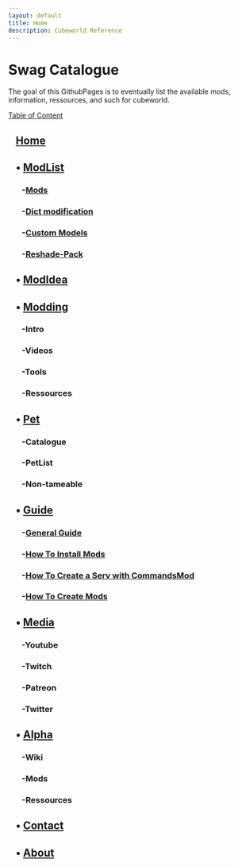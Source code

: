 ```yaml
---
layout: default
title: Home
description: Cubeworld Reference
---
```

# Swag Catalogue

The goal of this GithubPages is to eventually list the available mods, information, ressources, and such for cubeworld.

<u>Table of Content</u>

## &nbsp;&nbsp;&nbsp;[Home](https://paroyer.github.io/ModCatalogue/)

## &nbsp;&nbsp;&nbsp;&bull; [ModList](https://paroyer.github.io/ModCatalogue/ModList)

### &nbsp;&nbsp;&nbsp;&nbsp;&nbsp;&nbsp; -[Mods](https://paroyer.github.io/ModCatalogue/ModList)

### &nbsp;&nbsp;&nbsp;&nbsp;&nbsp;&nbsp; -[Dict modification](https://paroyer.github.io/ModCatalogue/Mods/Dict)

### &nbsp;&nbsp;&nbsp;&nbsp;&nbsp;&nbsp; -[Custom Models](https://paroyer.github.io/ModCatalogue/Mods/Models)

### &nbsp;&nbsp;&nbsp;&nbsp;&nbsp;&nbsp; -[Reshade-Pack](https://paroyer.github.io/ModCatalogue/Mods/Reshade)

## &nbsp;&nbsp;&nbsp;&bull; [ModIdea](https://paroyer.github.io/ModCatalogue/Idea)

## &nbsp;&nbsp;&nbsp;&bull; [Modding](https://paroyer.github.io/ModCatalogue/Modding)

### &nbsp;&nbsp;&nbsp;&nbsp;&nbsp;&nbsp; -Intro

### &nbsp;&nbsp;&nbsp;&nbsp;&nbsp;&nbsp; -Videos

### &nbsp;&nbsp;&nbsp;&nbsp;&nbsp;&nbsp; -Tools

### &nbsp;&nbsp;&nbsp;&nbsp;&nbsp;&nbsp; -Ressources

## &nbsp;&nbsp;&nbsp;&bull; [Pet](https://paroyer.github.io/ModCatalogue/Pet)

### &nbsp;&nbsp;&nbsp;&nbsp;&nbsp;&nbsp; -Catalogue

### &nbsp;&nbsp;&nbsp;&nbsp;&nbsp;&nbsp; -PetList

### &nbsp;&nbsp;&nbsp;&nbsp;&nbsp;&nbsp; -Non-tameable

## &nbsp;&nbsp;&nbsp;&bull; [Guide](https://paroyer.github.io/ModCatalogue/Guide)

### &nbsp;&nbsp;&nbsp;&nbsp;&nbsp;&nbsp; -[General Guide](https://paroyer.github.io/ModCatalogue/Guide)

### &nbsp;&nbsp;&nbsp;&nbsp;&nbsp;&nbsp; -[How To Install Mods](https://paroyer.github.io/ModCatalogue/Mods/InstallMods)

### &nbsp;&nbsp;&nbsp;&nbsp;&nbsp;&nbsp; -[How To Create a Serv with CommandsMod](https://paroyer.github.io/ModCatalogue/Server)

### &nbsp;&nbsp;&nbsp;&nbsp;&nbsp;&nbsp; -[How To Create Mods](https://paroyer.github.io/ModCatalogue/Modding)

## &nbsp;&nbsp;&nbsp;&bull; [Media](https://paroyer.github.io/ModCatalogue/Media)

### &nbsp;&nbsp;&nbsp;&nbsp;&nbsp;&nbsp; -Youtube

### &nbsp;&nbsp;&nbsp;&nbsp;&nbsp;&nbsp; -Twitch

### &nbsp;&nbsp;&nbsp;&nbsp;&nbsp;&nbsp; -Patreon

### &nbsp;&nbsp;&nbsp;&nbsp;&nbsp;&nbsp; -Twitter

## &nbsp;&nbsp;&nbsp;&bull; [Alpha](https://paroyer.github.io/ModCatalogue/Alpha)

### &nbsp;&nbsp;&nbsp;&nbsp;&nbsp;&nbsp; -Wiki

### &nbsp;&nbsp;&nbsp;&nbsp;&nbsp;&nbsp; -Mods

### &nbsp;&nbsp;&nbsp;&nbsp;&nbsp;&nbsp; -Ressources

## &nbsp;&nbsp;&nbsp;&bull; [Contact](https://paroyer.github.io/ModCatalogue/Contact)

## &nbsp;&nbsp;&nbsp;&bull; [About](https://paroyer.github.io/ModCatalogue/About)
